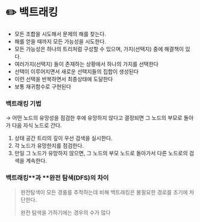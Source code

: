 # ✏️ 백트래킹

- 모든 조합을 시도해서 문제의 해를 찾는다.
- 해를 얻을 때까지 모든 가능성을 시도한다.
- 모든 가능성은 하나의 트리처럼 구성할 수 있으며, 가지(선택지) 중에 해결책이 있다.
- 여러가지(선택지) 들이 존재하는 상황에서 하나의 가지를 선택한다
- 선택이 이루어지면서 새로운 선택지들의 집합이 생성된다
- 이런 선택을 반복하면서 최종상태에 도달한다
- 보통 재귀함수로 구현된다



### 백트래킹 기법

→ 어떤 노드의 유망성을 점검한 후에 유망하지 않다고 결정되면 그 노드의 부모로 돌아가 다음 자식 노드로 간다.

1. 상태 공간 트리의 깊이 우선 검색을 실시한다.
2. 각 노드가 유망한지를 점검한다.
3. 만일 그 노드가 유망하지 않으면, 그 노드의 부모 노드로 돌아가서 다른 노드로의 검색을 계속한다.



### 백트래킹**과 **완전 탐색(DFS)의 차이

> 완전탐색이 모든 경롤를 추척하는데 비해 백트래킹은 불필요한 경로를 조기에 차단한다.
>
> 완전 탐색을 가하기에는 경우의 수가 많다